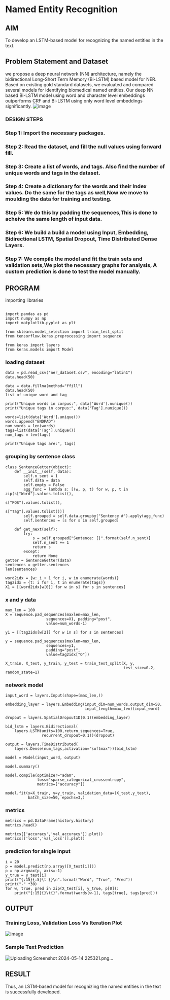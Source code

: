 # Named Entity Recognition

## AIM

To develop an LSTM-based model for recognizing the named entities in the text.

## Problem Statement and Dataset

we propose a deep neural network (NN) architecture, namely the bidirectional Long-Short Term Memory (Bi-LSTM) based model for NER. Based on existing gold standard datasets, we evaluated and compared several models for identifying biomedical named entities. Our deep NN based Bi-LSTM model using word and character level embeddings outperforms CRF and Bi-LSTM using only word level embeddings significantly.
![image](https://github.com/amurthavaahininagarajan/named-entity-recognition/assets/118679102/63555d18-dec6-49e1-ba34-ed45f9aedc9a)

### DESIGN STEPS
### Step 1: Import the necessary packages.
### Step 2: Read the dataset, and fill the null values using forward fill.
### Step 3: Create a list of words, and tags. Also find the number of unique words and tags in the dataset.
### Step 4: Create a dictionary for the words and their Index values. Do the same for the tags as well,Now we move to moulding the data for training and testing.
### Step 5: We do this by padding the sequences,This is done to acheive the same length of input data.
### Step 6: We build a build a model using Input, Embedding, Bidirectional LSTM, Spatial Dropout, Time Distributed Dense Layers.
### Step 7: We compile the model and fit the train sets and validation sets,We plot the necessary graphs for analysis, A custom prediction is done to test the model manually.

## PROGRAM
importing libraries
```

import pandas as pd
import numpy as np
import matplotlib.pyplot as plt

from sklearn.model_selection import train_test_split
from tensorflow.keras.preprocessing import sequence

from keras import layers
from keras.models import Model
```
### loading dataset
```
data = pd.read_csv("ner_dataset.csv", encoding="latin1")
data.head(50)

data = data.fillna(method="ffill")
data.head(50)
list of unique word and tag

print("Unique words in corpus:", data['Word'].nunique())
print("Unique tags in corpus:", data['Tag'].nunique())

words=list(data['Word'].unique())
words.append("ENDPAD")
num_words = len(words)
tags=list(data['Tag'].unique())
num_tags = len(tags)

print("Unique tags are:", tags)
```
### grouping by sentence class
```
class SentenceGetter(object):
    def __init__(self, data):
        self.n_sent = 1
        self.data = data
        self.empty = False
        agg_func = lambda s: [(w, p, t) for w, p, t in zip(s["Word"].values.tolist(),
                                                           s["POS"].values.tolist(),
                                                           s["Tag"].values.tolist())]
        self.grouped = self.data.groupby("Sentence #").apply(agg_func)
        self.sentences = [s for s in self.grouped]
    
    def get_next(self):
        try:
            s = self.grouped["Sentence: {}".format(self.n_sent)]
            self.n_sent += 1
            return s
        except:
            return None
getter = SentenceGetter(data)
sentences = getter.sentences
len(sentences)

word2idx = {w: i + 1 for i, w in enumerate(words)}
tag2idx = {t: i for i, t in enumerate(tags)}
X1 = [[word2idx[w[0]] for w in s] for s in sentences]
```
### x and y data
```
max_len = 100
X = sequence.pad_sequences(maxlen=max_len,
                  sequences=X1, padding="post",
                  value=num_words-1)

y1 = [[tag2idx[w[2]] for w in s] for s in sentences]

y = sequence.pad_sequences(maxlen=max_len,
                  sequences=y1,
                  padding="post",
                  value=tag2idx["O"])

X_train, X_test, y_train, y_test = train_test_split(X, y,
                                                    test_size=0.2, random_state=1)
```
### network model
```
input_word = layers.Input(shape=(max_len,))

embedding_layer = layers.Embedding(input_dim=num_words,output_dim=50,
                                   input_length=max_len)(input_word)

dropout = layers.SpatialDropout1D(0.1)(embedding_layer)

bid_lstm = layers.Bidirectional(
    layers.LSTM(units=100,return_sequences=True,
                recurrent_dropout=0.1))(dropout)

output = layers.TimeDistributed(
    layers.Dense(num_tags,activation="softmax"))(bid_lstm)

model = Model(input_word, output)  

model.summary()

model.compile(optimizer="adam",
              loss="sparse_categorical_crossentropy",
              metrics=["accuracy"])

model.fit(x=X_train, y=y_train, validation_data=(X_test,y_test),
          batch_size=50, epochs=3,)
```
### metrics
```
metrics = pd.DataFrame(history.history)
metrics.head()

metrics[['accuracy','val_accuracy']].plot()
metrics[['loss','val_loss']].plot()
```
### prediction for single input
```
i = 20
p = model.predict(np.array([X_test[i]]))
p = np.argmax(p, axis=-1)
y_true = y_test[i]
print("{:15}{:5}\t {}\n".format("Word", "True", "Pred"))
print("-" *30)
for w, true, pred in zip(X_test[i], y_true, p[0]):
    print("{:15}{}\t{}".format(words[w-1], tags[true], tags[pred]))
```

## OUTPUT

### Training Loss, Validation Loss Vs Iteration Plot
![image](https://github.com/amurthavaahininagarajan/named-entity-recognition/assets/118679102/9a82c37c-6084-4afc-a6ca-1aea54881a57)



### Sample Text Prediction
![Uploading Screenshot 2024-05-14 225321.png…]()


## RESULT
Thus, an LSTM-based model for recognizing the named entities in the text is successfully developed.
